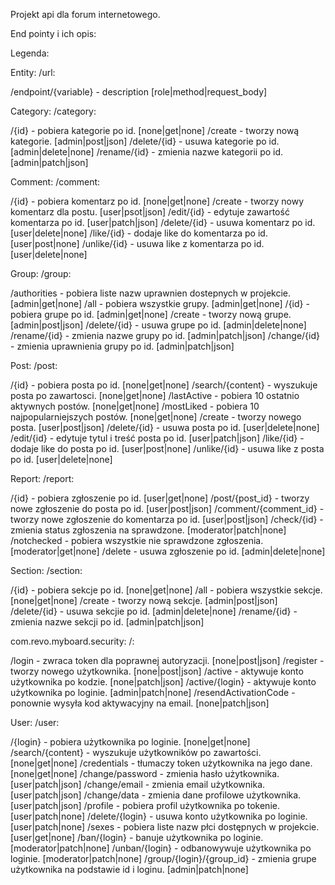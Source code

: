 Projekt api dla forum internetowego.

End pointy i ich opis:

Legenda:

Entity: /url:

/endpoint/{variable} - description [role|method|request_body]

Category: /category:

/{id} - pobiera kategorie po id. [none|get|none]
/create - tworzy nową kategorie. [admin|post|json]
/delete/{id} - usuwa kategorie po id. [admin|delete|none]
/rename/{id} - zmienia nazwe kategorii po id. [admin|patch|json]

Comment: /comment:

/{id} - pobiera komentarz po id. [none|get|none]
/create - tworzy nowy komentarz dla postu. [user|psot|json]
/edit/{id} - edytuje zawartość komentarza po id. [user|patch|json]
/delete/{id} - usuwa komentarz po id. [user|delete|none]
/like/{id} - dodaje like do komentarza po id. [user|post|none]
/unlike/{id} - usuwa like z komentarza po id. [user|delete|none]

Group: /group:

/authorities - pobiera liste nazw uprawnien dostepnych w projekcie. [admin|get|none]
/all - pobiera wszystkie grupy. [admin|get|none]
/{id} - pobiera grupe po id. [admin|get|none]
/create - tworzy nową grupe. [admin|post|json]
/delete/{id} - usuwa grupe po id. [admin|delete|none]
/rename/{id} - zmienia nazwe grupy po id. [admin|patch|json]
/change/{id} - zmienia uprawnienia grupy po id. [admin|patch|json]

Post: /post:

/{id} - pobiera posta po id. [none|get|none]
/search/{content} - wyszukuje posta po zawartosci. [none|get|none]
/lastActive - pobiera 10 ostatnio aktywnych postów. [none|get|none]
/mostLiked - pobiera 10 najpopularniejszych postów. [none|get|none]
/create - tworzy nowego posta. [user|post|json]
/delete/{id} - usuwa posta po id. [user|delete|none]
/edit/{id} - edytuje tytul i treść posta po id. [user|patch|json]
/like/{id} - dodaje like do posta po id. [user|post|none]
/unlike/{id} - usuwa like z posta po id. [user|delete|none]

Report: /report:

/{id} - pobiera zgłoszenie po id. [user|get|none]
/post/{post_id} - tworzy nowe zgłoszenie do posta po id. [user|post|json]
/comment/{comment_id} - tworzy nowe zgłoszenie do komentarza po id. [user|post|json]
/check/{id} - zmienia status zgłoszenia na sprawdzone. [moderator|patch|none]
/notchecked - pobiera wszystkie nie sprawdzone zgłoszenia. [moderator|get|none]
/delete - usuwa zgłoszenie po id. [admin|delete|none]

Section: /section:

/{id} - pobiera sekcje po id. [none|get|none]
/all - pobiera wszystkie sekcje. [none|get|none]
/create - tworzy nową sekcje. [admin|post|json]
/delete/{id} - usuwa sekcjie po id. [admin|delete|none]
/rename/{id} - zmienia nazwe sekcji po id. [admin|patch|json]

com.revo.myboard.security: /:

/login - zwraca token dla poprawnej autoryzacji. [none|post|json]
/register - tworzy nowego użytkownika. [none|post|json]
/active - aktywuje konto użytkownika po kodzie. [none|patch|json]
/active/{login} - aktywuje konto użytkownika po loginie. [admin|patch|none]
/resendActivationCode - ponownie wysyła kod aktywacyjny na email. [none|patch|json]

User: /user:

/{login} - pobiera użytkownika po loginie. [none|get|none]
/search/{content} - wyszukuje użytkowników po zawartości. [none|get|none]
/credentials - tłumaczy token użytkownika na jego dane. [none|get|none]
/change/password - zmienia hasło użytkownika. [user|patch|json]
/change/email - zmienia email użytkownika. [user|patch|json]
/change/data - zmienia dane profilowe użytkownika. [user|patch|json]
/profile - pobiera profil użytkownika po tokenie. [user|patch|none]
/delete/{login} - usuwa konto użytkownika po loginie. [user|patch|none]
/sexes - pobiera liste nazw płci dostępnych w projekcie. [user|get|none]
/ban/{login} - banuje użytkownika po loginie. [moderator|patch|none]
/unban/{login} - odbanowywuje użytkownika po loginie. [moderator|patch|none]
/group/{login}/{group_id} - zmienia grupe użytkownika na podstawie id i loginu. [admin|patch|none]
